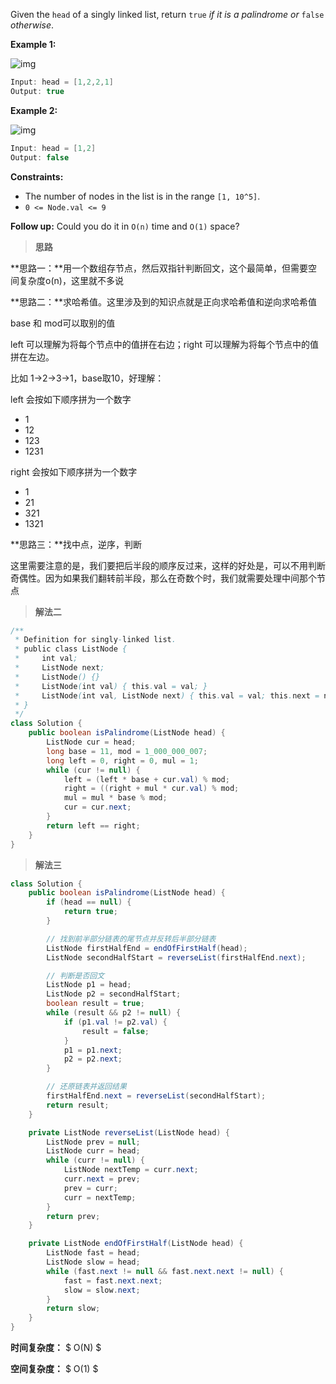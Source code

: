 Given the `head` of a singly linked list, return `true` *if it is a* *palindrome* *or* `false` *otherwise*.



 

**Example 1:**

![img](https://assets.leetcode.com/uploads/2021/03/03/pal1linked-list.jpg)

```java
Input: head = [1,2,2,1]
Output: true
```

**Example 2:**

![img](https://assets.leetcode.com/uploads/2021/03/03/pal2linked-list.jpg)

```java
Input: head = [1,2]
Output: false
```

 

**Constraints:**

- The number of nodes in the list is in the range `[1, 10^5]`.
- `0 <= Node.val <= 9`

 

**Follow up:** Could you do it in `O(n)` time and `O(1)` space?



> **思路**

**思路一：**用一个数组存节点，然后双指针判断回文，这个最简单，但需要空间复杂度o(n)，这里就不多说

**思路二：**求哈希值。这里涉及到的知识点就是正向求哈希值和逆向求哈希值

base 和 mod可以取别的值

left 可以理解为将每个节点中的值拼在右边；right 可以理解为将每个节点中的值拼在左边。

比如 1->2->3->1，base取10，好理解：

left 会按如下顺序拼为一个数字

- 1
- 12
- 123
- 1231

right 会按如下顺序拼为一个数字

- 1
- 21
- 321
- 1321



**思路三：**找中点，逆序，判断

这里需要注意的是，我们要把后半段的顺序反过来，这样的好处是，可以不用判断奇偶性。因为如果我们翻转前半段，那么在奇数个时，我们就需要处理中间那个节点



> **解法二**

```java
/**
 * Definition for singly-linked list.
 * public class ListNode {
 *     int val;
 *     ListNode next;
 *     ListNode() {}
 *     ListNode(int val) { this.val = val; }
 *     ListNode(int val, ListNode next) { this.val = val; this.next = next; }
 * }
 */
class Solution {
    public boolean isPalindrome(ListNode head) {
        ListNode cur = head;
		long base = 11, mod = 1_000_000_007;
    	long left = 0, right = 0, mul = 1;
        while (cur != null) {
        	left = (left * base + cur.val) % mod;
        	right = ((right + mul * cur.val) % mod;
            mul = mul * base % mod;
            cur = cur.next;
        }
        return left == right;
    }
}
```



> **解法三**

```java
class Solution {
    public boolean isPalindrome(ListNode head) {
        if (head == null) {
            return true;
        }

        // 找到前半部分链表的尾节点并反转后半部分链表
        ListNode firstHalfEnd = endOfFirstHalf(head);
        ListNode secondHalfStart = reverseList(firstHalfEnd.next);

        // 判断是否回文
        ListNode p1 = head;
        ListNode p2 = secondHalfStart;
        boolean result = true;
        while (result && p2 != null) {
            if (p1.val != p2.val) {
                result = false;
            }
            p1 = p1.next;
            p2 = p2.next;
        }        

        // 还原链表并返回结果
        firstHalfEnd.next = reverseList(secondHalfStart);
        return result;
    }

    private ListNode reverseList(ListNode head) {
        ListNode prev = null;
        ListNode curr = head;
        while (curr != null) {
            ListNode nextTemp = curr.next;
            curr.next = prev;
            prev = curr;
            curr = nextTemp;
        }
        return prev;
    }

    private ListNode endOfFirstHalf(ListNode head) {
        ListNode fast = head;
        ListNode slow = head;
        while (fast.next != null && fast.next.next != null) {
            fast = fast.next.next;
            slow = slow.next;
        }
        return slow;
    }
}

```

**时间复杂度：** $ O(N) $

**空间复杂度：** $ O(1) $
